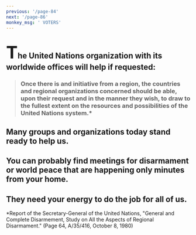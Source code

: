 ```yaml
---
previous: '/page-84'
next: '/page-86'
monkey_msg: ' VOTERS'
---
```


## <span style="font-size:47px;">T</span>he United Nations organization with its worldwide offices will help if requested:
> ### Once there is and initiative from a region, the countries and regional organizations concerned should be able, upon their request and in the manner they wish, to draw to the fullest extent on the resources and possibilities of the United Nations system.*
## Many groups and organizations today stand ready to help us.
## You can probably find meetings for disarmament or world peace that are happening only minutes from your home.
## They need your energy to do the job for all of us.
*Report of the Secretary-General of the United Nations, "General and Complete Disarmement, Study on All the Aspects of Regional Disarmament." (Page 64, A/35/416, October 8, 1980)
